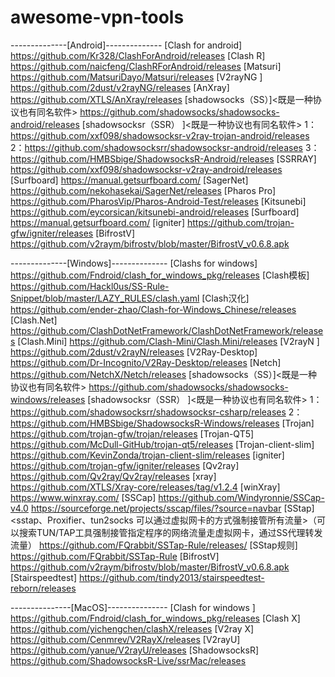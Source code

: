 # awesome-vpn-tools


--------------[Android]--------------
[Clash for android]
https://github.com/Kr328/ClashForAndroid/releases
[Clash R]
https://github.com/naicfeng/ClashRForAndroid/releases
[Matsuri]
https://github.com/MatsuriDayo/Matsuri/releases
[V2rayNG ]
https://github.com/2dust/v2rayNG/releases
[AnXray]
https://github.com/XTLS/AnXray/releases
[shadowsocks（SS）]<既是一种协议也有同名软件>
https://github.com/shadowsocks/shadowsocks-android/releases
[shadowsocksr（SSR） ]<既是一种协议也有同名软件>
1：https://github.com/xxf098/shadowsocksr-v2ray-trojan-android/releases
2：https://github.com/shadowsocksrr/shadowsocksr-android/releases
3：https://github.com/HMBSbige/ShadowsocksR-Android/releases
[SSRRAY]
https://github.com/xxf098/shadowsocksr-v2ray-android/releases
[Surfboard]
https://manual.getsurfboard.com/
[SagerNet]
https://github.com/nekohasekai/SagerNet/releases
[Pharos Pro]
https://github.com/PharosVip/Pharos-Android-Test/releases
[Kitsunebi]
https://github.com/eycorsican/kitsunebi-android/releases
[Surfboard]
https://manual.getsurfboard.com/
[igniter]
https://github.com/trojan-gfw/igniter/releases
[BifrostV]
https://github.com/v2raym/bifrostv/blob/master/BifrostV_v0.6.8.apk


--------------[Windows]--------------
[Clashs for windows]
https://github.com/Fndroid/clash_for_windows_pkg/releases
[Clash模板]
https://github.com/Hackl0us/SS-Rule-Snippet/blob/master/LAZY_RULES/clash.yaml
[Clash汉化]
https://github.com/ender-zhao/Clash-for-Windows_Chinese/releases
[Clash.Net]
https://github.com/ClashDotNetFramework/ClashDotNetFramework/releases
[Clash.Mini]
https://github.com/Clash-Mini/Clash.Mini/releases
[V2rayN ]
https://github.com/2dust/v2rayN/releases
[V2Ray-Desktop]
https://github.com/Dr-Incognito/V2Ray-Desktop/releases
[Netch]
https://github.com/NetchX/Netch/releases
[shadowsocks（SS）]<既是一种协议也有同名软件>
https://github.com/shadowsocks/shadowsocks-windows/releases
[shadowsocksr（SSR） ]<既是一种协议也有同名软件>
1：https://github.com/shadowsocksrr/shadowsocksr-csharp/releases
2：https://github.com/HMBSbige/ShadowsocksR-Windows/releases
[Trojan]
https://github.com/trojan-gfw/trojan/releases
[Trojan-QT5]
https://github.com/McDull-GitHub/trojan-qt5/releases
[Trojan-client-slim]
https://github.com/KevinZonda/trojan-client-slim/releases
[igniter]
https://github.com/trojan-gfw/igniter/releases
[Qv2ray]
https://github.com/Qv2ray/Qv2ray/releases
[xray]
https://github.com/XTLS/Xray-core/releases/tag/v1.2.4
[winXray]
https://www.winxray.com/
[SSCap]
https://github.com/Windyronnie/SSCap-v4.0
https://sourceforge.net/projects/sscap/files/?source=navbar
[SStap]<sstap、Proxifier、tun2socks  可以通过虚拟网卡的方式强制接管所有流量>（可以搜索TUN/TAP工具强制接管指定程序的网络流量走虚拟网卡，通过SS代理转发流量）
https://github.com/FQrabbit/SSTap-Rule/releases/
[SStap规则]
https://github.com/FQrabbit/SSTap-Rule
[BifrostV]
https://github.com/v2raym/bifrostv/blob/master/BifrostV_v0.6.8.apk
[Stairspeedtest]
https://github.com/tindy2013/stairspeedtest-reborn/releases

---------------[MacOS]---------------
[Clash for windows ]
https://github.com/Fndroid/clash_for_windows_pkg/releases
[Clash X]
https://github.com/yichengchen/clashX/releases
[V2ray X]
https://github.com/Cenmrev/V2RayX/releases
[V2rayU]
https://github.com/yanue/V2rayU/releases
[ShadowsocksR]
https://github.com/ShadowsocksR-Live/ssrMac/releases
